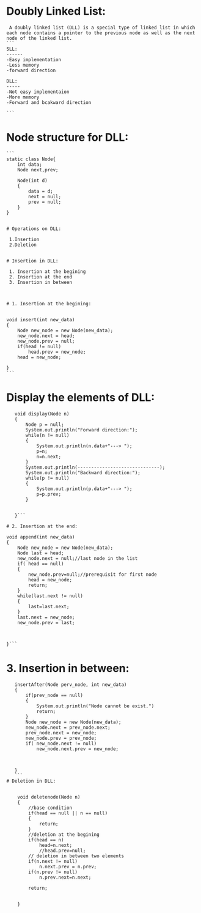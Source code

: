 # Doubly Linked List:
	
     A doubly linked list (DLL) is a special type of linked list in which each node contains a pointer to the previous node as well as the next node of the linked list.
	```
	SLL:
	------
  	-Easy implementation
  	-Less memory
  	-forward direction
  	
	DLL:
	-----
  	-Not easy implementaion
  	-More memory
  	-Forward and bcakward direction
	
	```
# Node structure for DLL:
	
	```
  	static class Node{
  		int data;
  		Node next,prev;
  		
  		Node(int d)
  		{
  			data = d;
  			next = null;
  			prev = null;
  		}
  	}
   ```
	
# Operations on DLL:
	
	1.Insertion
	2.Deletion
	
	
# Insertion in DLL:

	1. Insertion at the begining
	2. Insertion at the end 
	3. Insertion in between
	
	
	
# 1. Insertion at the begining:
	
 ```
	void insert(int new_data)
	{
		Node new_node = new Node(new_data);
		new_node.next = head;
		new_node.prev = null;
		if(head != null)
			head.prev = new_node;
		head = new_node;
		
	}
	```
	
# Display the elements of DLL:
	
 ```
	void display(Node n)
	{
		Node p = null;
		System.out.println("Forward direction:");
		while(n != null)
		{
			System.out.println(n.data+"---> ");
			p=n;
			n=n.next;
		}
		System.out.println(------------------------------);
		System.out.println("Backward direction:");
		while(p != null)
		{
			System.out.println(p.data+"---> ");
			p=p.prev;
		}
		
		
	}```
	
# 2. Insertion at the end:

 ```
	void append(int new_data)
	{
		Node new_node = new Node(new_data);
		Node last = head;
		new_node.next = null;//last node in the list
		if( head == null)
		{
			new_node.prev=null;//prerequisit for first node
			head = new_node;
			return;
		}
		while(last.next != null)
		{
			last=last.next;
		}
		last.next = new_node;
		new_node.prev = last;
			
		
		
	}```
	
# 3. Insertion in between:

 ```
	insertAfter(Node perv_node, int new_data)
	{
		if(prev_node == null)
		{
			System.out.println("Node cannot be exist.")
			return;
		}
		Node new_node = new Node(new_data);
		new_node.next = prev_node.next;
		prev_node.next = new_node;
		new_node.prev = prev_node;
		if( new_node.next != null)
			new_node.next.prev = new_node;
				
		
		
	}
	```
# Deletion in DLL:
	
   ```
		void deletenode(Node n)
		{
			//base condition
			if(head == null || n == null)
			{
				return;
			}
			//deletion at the begining
			if(head == n)
				head=n.next;
				//head.prev=null;
			// deletion in between two elements
			if(n.next != null)
				n.next.prev = n.prev;
			if(n.prev != null)
				n.prev.next=n.next;
			
			return;
			
			
		}
 ```
